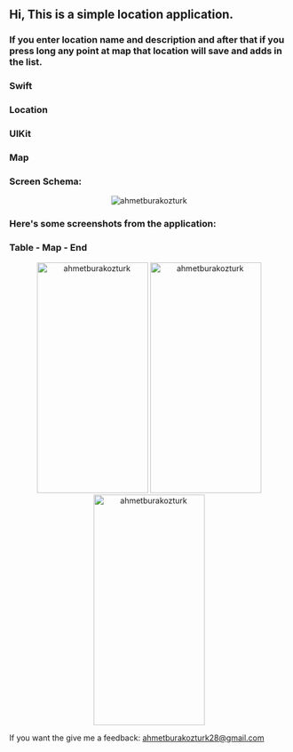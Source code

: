<h2>Hi, This is a simple location application.</h2>
<h3>If you enter location name and description and after that if you press long any point at map that location will save and adds in the list.</h3>

<h3>Swift</h3>
<h3>Location</h3>
<h3>UIKit</h3>
<h3>Map</h3>

 <h3>Screen Schema: </h3> 
<p align="center"> <img src="https://github.com/ahmetburakozturk/TravelBook-Location-CoreData-Swift/assets/79537376/172d5cdf-e9b7-4cd6-bd1c-3f037fce4a97" alt="ahmetburakozturk" /></p>

<h3>Here's some screenshots from the application:</h3>

<h3> Table - Map - End </h3> 
<p align="center"> <img src="https://github.com/ahmetburakozturk/TravelBook-Location-CoreData-Swift/assets/79537376/5f742632-7209-4302-9efa-8a12067923be" alt="ahmetburakozturk" width="200" height="415" /> 
<img src="https://github.com/ahmetburakozturk/TravelBook-Location-CoreData-Swift/assets/79537376/fb4980d1-c1e2-4785-838c-45f64d4e8586" alt="ahmetburakozturk" width="200" height="415"/>  
<img src="https://github.com/ahmetburakozturk/TravelBook-Location-CoreData-Swift/assets/79537376/e5005fdd-2111-4de2-b75f-d04163a83ebb" alt="ahmetburakozturk" width="200" height="415"/> </p>

<p>If you want the give me a feedback: <a href="mailto:ahmetburakozturk28@gmail.com">ahmetburakozturk28@gmail.com</a></p>
